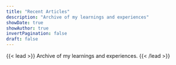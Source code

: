 ```yaml
---
title: "Recent Articles"
description: "Archive of my learnings and experiences"
showDate: true
showAuthor: true
invertPagination: false
draft: false
---
```


{{< lead >}} Archive of my learnings and experiences. {{< /lead >}}
